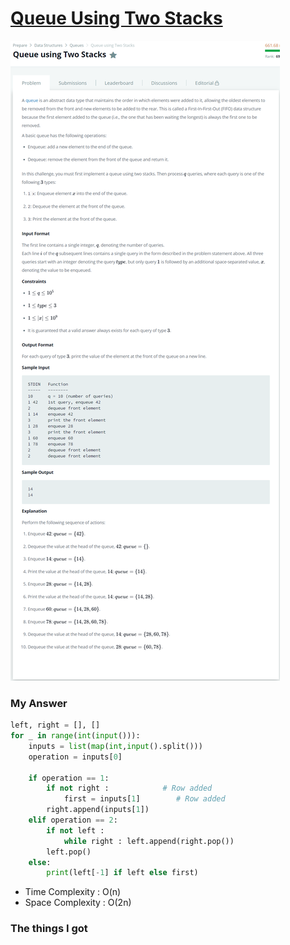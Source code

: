 # [Queue Using Two Stacks](https://www.hackerrank.com/challenges/nested-list/problem)

![image](Problem.png)



### My Answer

```python
left, right = [], []
for _ in range(int(input())):
    inputs = list(map(int,input().split()))
    operation = inputs[0]
    
    if operation == 1:
        if not right :            # Row added
            first = inputs[1]        # Row added
        right.append(inputs[1])
    elif operation == 2:
        if not left :
            while right : left.append(right.pop())
        left.pop()
    else:
        print(left[-1] if left else first)
```

* Time Complexity : O(n)
* Space Complexity : O(2n)



### The things I got
